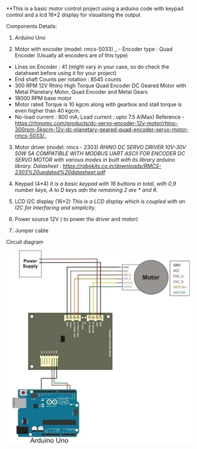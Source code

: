 **This is a basic motor control project using a arduino code with keypad control and a lcd 16*2 display for visualising the output

Components Details:

1. Arduino Uno

2. Motor with encoder (model: rmcs-5033)
_ - Encoder type : Quad Encoder (Usually all encoders are of this type)
 - Lines on Encoder : 41 (might vary in your case, so do check the datahseet before using it for your project)
 - End shaft Counts per rotation : 8545 counts
 - 300 RPM 12V Rhino High Torque Quad Encoder DC Geared Motor with Metal Planetary Motor, Quad Encoder and Metal Gears
 - 18000 RPM base motor
 - Motor rated Torque is 10 kgcm along with gearbox and stall torque is even higher than 40 kgcm.
 - No-load current : 800 mA, Load current : upto 7.5 A(Max) 
Reference - https://rhinomc.com/products/dc-servo-encoder-12v-motor/rhino-300rpm-5kgcm-12v-dc-planetary-geared-quad-encoder-servo-motor-rmcs-5033/_

3. Motor driver (model: rmcs - 2303)
_RHINO DC SERVO DRIVER 10V-30V 50W 5A COMPATIBLE WITH MODBUS UART ASCII FOR ENCODER DC SERVO MOTOR with various modes in built with its library arduino library.
Datasheet : https://robokits.co.in/downloads/RMCS-2303%20updated%20datasheet.pdf_

4. Keypad (4*4)
_It is a basic keypad with 16 buttons in total, with 0,9 number keys, A to D keys adn the remaining 2 are * and #._
5. LCD I2C display (16*2)
_This is a LCD display which is coupled with an I2C for interfacing and simplicity._

7. Power source 12V ( to power the driver and motor)
8. Jumper cable

Circuit diagram
             
![1. Motor - > driver -> Arduino Uno](https://github.com/raghvendra44/Angular-and-maunal-motor-keypad-control-with-display/blob/main/circuit_1.PNG?raw=true)




 
